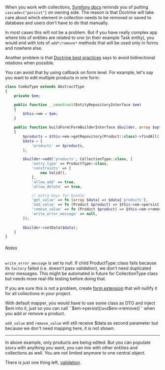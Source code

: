 When you work with collections, [Symfony docs](https://symfony.com/doc/master/form/form_collections.html) reminds you of putting ``cascade={"persist"}`` on owning side. The reason is that Doctrine will take care about which element in collection needs to be removed or saved to database and users don't have to do that manually.

In most cases this will not be a problem. But if you have really complex app where lots of entities are related to one (in their example Task entity), you would end with lots of ``add*/remove*`` methods that will be used only in forms and nowhere else.

Another problem is that [Doctrine best practices](https://www.doctrine-project.org/projects/doctrine-orm/en/2.6/reference/best-practices.html) says to avoid bidirectional relations when possible. 

You can avoid that by using callback on form level. For example, let's say you want to edit multiple products in one form:

```php
class ComboType extends AbstractType
{
    private $em;

    public function __construct(EntityRepositoryInterface $em)
    {
        $this->em = $em;
    }

    public function buildForm(FormBuilderInterface $builder, array $options): void
    {
        $products = $this->em->getRepository(Product::class)->findAll();
        $data = [
            'products' => $products,
        ];

        $builder->add('products', CollectionType::class, [
            'entry_type' => ProductType::class,
            'constraints' => [
                new Valid(),
            ],
            'allow_add' => true,
            'allow_delete' => true,

            // extra keys for bundle
            'get_value' => fn (array $data) => $data['products'],
            'add_value' => fn (Product $product) => $this->em->persist($product),
            'remove_value' => fn (Product $product) => $this->em->remove($product),
            'write_error_message' => null,
        ]);
        
        $builder->setData($data);
    }
}
```
###### Notes
``write_error_message`` is set to null. If child ProductType::class fails because its ``factory`` failed (i.e. doesn't pass validation), we don't need duplicated error messages. This might be automated in future for CollectionType class but needs more real-life testing before doing that.

If you are sure this is not a problem, create [form extension](https://symfony.com/doc/current/form/create_form_type_extension.html) that will nullify it for all collections in your project.


With default mapper, you would have to use some class as DTO and inject $em into it, just so you can call ``$em->persist()`` and ``$em->remove()`` when you add or remove a product. 

``add_value`` and ``remove_value`` will still receive $data as second parameter but because we don't need mapping here, it is not shown.

---

In above example, only products are being edited. But you can populate ``$data`` with anything you want, you can mix with other entities and collections as well. You are not limited anymore to one central object.

There is just one thing left, [validation](/docs/validation.md).

